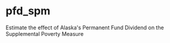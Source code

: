 # pfd_spm
Estimate the effect of Alaska's Permanent Fund Dividend on the Supplemental Poverty Measure
